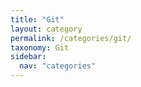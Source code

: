 ```yaml
---
title: "Git"
layout: category
permalink: /categories/git/
taxonomy: Git
sidebar:
  nav: "categories"
---
```

